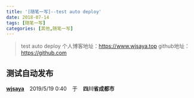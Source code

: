```yaml
---
title: '[随笔一写]--test auto deploy' 
date: 2018-07-14
tags: [随笔一写]
categories: [其他,随笔一写]
---
```


>test auto deploy
个人博客地址：https://www.wjsaya.top
github地址：https://github.com
<!--more-->


测试自动发布
----------
<b><a href="https://www.wjsaya.top">wjsaya</a></b>  &ensp;  2019/5/19 0:40  &ensp;  于  &ensp;  <b>四川省成都市</b>





